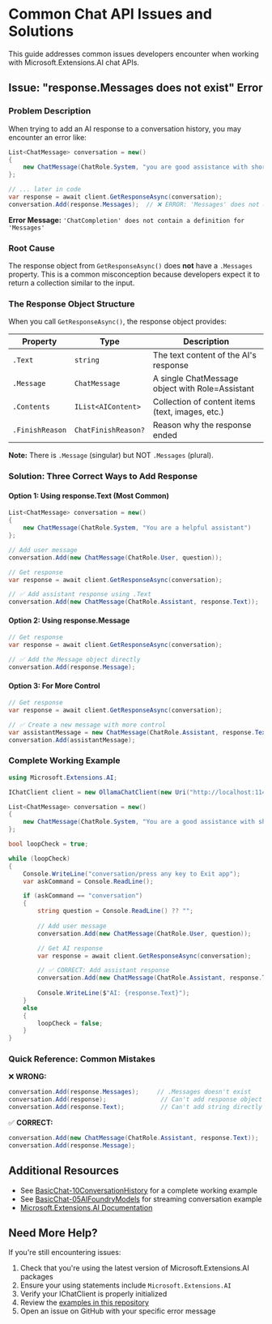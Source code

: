 # Common Chat API Issues and Solutions

This guide addresses common issues developers encounter when working with Microsoft.Extensions.AI chat APIs.

## Issue: "response.Messages does not exist" Error

### Problem Description

When trying to add an AI response to a conversation history, you may encounter an error like:

```csharp
List<ChatMessage> conversation = new() 
{
    new ChatMessage(ChatRole.System, "you are good assistance with short and smart answer")
};

// ... later in code
var response = await client.GetResponseAsync(conversation);
conversation.Add(response.Messages);  // ❌ ERROR: 'Messages' does not exist
```

**Error Message:** `'ChatCompletion' does not contain a definition for 'Messages'`

### Root Cause

The response object from `GetResponseAsync()` does **not** have a `.Messages` property. This is a common misconception because developers expect it to return a collection similar to the input.

### The Response Object Structure

When you call `GetResponseAsync()`, the response object provides:

| Property | Type | Description |
|----------|------|-------------|
| `.Text` | `string` | The text content of the AI's response |
| `.Message` | `ChatMessage` | A single ChatMessage object with Role=Assistant |
| `.Contents` | `IList<AIContent>` | Collection of content items (text, images, etc.) |
| `.FinishReason` | `ChatFinishReason?` | Reason why the response ended |

**Note:** There is `.Message` (singular) but NOT `.Messages` (plural).

### Solution: Three Correct Ways to Add Response

#### Option 1: Using response.Text (Most Common)

```csharp
List<ChatMessage> conversation = new()
{
    new ChatMessage(ChatRole.System, "You are a helpful assistant")
};

// Add user message
conversation.Add(new ChatMessage(ChatRole.User, question));

// Get response
var response = await client.GetResponseAsync(conversation);

// ✅ Add assistant response using .Text
conversation.Add(new ChatMessage(ChatRole.Assistant, response.Text));
```

#### Option 2: Using response.Message

```csharp
// Get response
var response = await client.GetResponseAsync(conversation);

// ✅ Add the Message object directly
conversation.Add(response.Message);
```

#### Option 3: For More Control

```csharp
// Get response
var response = await client.GetResponseAsync(conversation);

// ✅ Create a new message with more control
var assistantMessage = new ChatMessage(ChatRole.Assistant, response.Text);
conversation.Add(assistantMessage);
```

### Complete Working Example

```csharp
using Microsoft.Extensions.AI;

IChatClient client = new OllamaChatClient(new Uri("http://localhost:11434"), "phi4-mini");

List<ChatMessage> conversation = new()
{
    new ChatMessage(ChatRole.System, "You are a good assistance with short and smart answer")
};

bool loopCheck = true;

while (loopCheck)
{
    Console.WriteLine("conversation/press any key to Exit app");
    var askCommand = Console.ReadLine();

    if (askCommand == "conversation")
    {
        string question = Console.ReadLine() ?? "";
        
        // Add user message
        conversation.Add(new ChatMessage(ChatRole.User, question));

        // Get AI response
        var response = await client.GetResponseAsync(conversation);

        // ✅ CORRECT: Add assistant response
        conversation.Add(new ChatMessage(ChatRole.Assistant, response.Text));
        
        Console.WriteLine($"AI: {response.Text}");
    }
    else
    {
        loopCheck = false;
    }
}
```

### Quick Reference: Common Mistakes

❌ **WRONG:**
```csharp
conversation.Add(response.Messages);     // .Messages doesn't exist
conversation.Add(response);               // Can't add response object directly
conversation.Add(response.Text);          // Can't add string directly  
```

✅ **CORRECT:**
```csharp
conversation.Add(new ChatMessage(ChatRole.Assistant, response.Text));
conversation.Add(response.Message);
```

## Additional Resources

- See [BasicChat-10ConversationHistory](../src/BasicChat-10ConversationHistory/) for a complete working example
- See [BasicChat-05AIFoundryModels](../src/BasicChat-05AIFoundryModels/) for streaming conversation example
- [Microsoft.Extensions.AI Documentation](https://learn.microsoft.com/en-us/dotnet/api/microsoft.extensions.ai)

## Need More Help?

If you're still encountering issues:

1. Check that you're using the latest version of Microsoft.Extensions.AI packages
2. Ensure your using statements include `Microsoft.Extensions.AI`
3. Verify your IChatClient is properly initialized
4. Review the [examples in this repository](../src/)
5. Open an issue on GitHub with your specific error message
